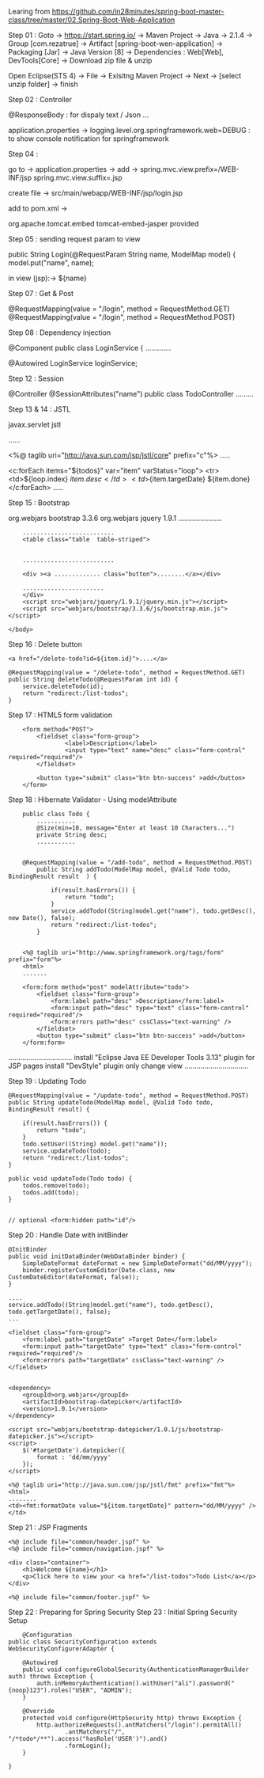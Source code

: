 Learing from https://github.com/in28minutes/spring-boot-master-class/tree/master/02.Spring-Boot-Web-Application

Step 01 : 
Goto -> https://start.spring.io/ -> Maven Project -> Java -> 2.1.4 -> Group [com.rezatrue] -> Artifact [spring-boot-wen-application] -> Packaging [Jar] -> Java Version [8] -> Dependencies : Web[Web], DevTools[Core] -> Download zip file & unzip
 
Open Eclipse(STS 4) -> File -> Exisitng Maven Project -> Next -> [select unzip folder] -> finish


Step 02 : Controller 

@ResponseBody : for dispaly text / Json ...

application.properties -> logging.level.org.springframework.web=DEBUG : to show console notification for springframework

Step 04 : 

go to -> application.properties -> add ->
spring.mvc.view.prefix=/WEB-INF/jsp 
spring.mvc.view.suffix=.jsp

create file -> src/main/webapp/WEB-INF/jsp/login.jsp

add to pom.xml ->

<dependency>
	<groupId>org.apache.tomcat.embed</groupId>
	<artifactId>tomcat-embed-jasper</artifactId>
	<scope>provided</scope>
</dependency>


Step 05 : sending request param to view

public String Login(@RequestParam String name, ModelMap model) {
		model.put("name", name);
	
in view (jsp):-> ${name}	

Step 07 : Get & Post 

@RequestMapping(value = "/login", method = RequestMethod.GET)
@RequestMapping(value = "/login", method = RequestMethod.POST)

Step 08 : Dependency injection

@Component
public class LoginService {
.............

@Autowired
LoginService loginService; 

Step 12 : Session

@Controller
@SessionAttributes("name")
public class TodoController
.........

Step 13 & 14 : JSTL

<dependency>
	<groupId>javax.servlet</groupId>
	<artifactId>jstl</artifactId>
</dependency>

......

<%@ taglib uri="http://java.sun.com/jsp/jstl/core" prefix="c"%>
.....

<c:forEach items="${todos}" var="item" varStatus="loop">
	<tr>
		<td>${loop.index}</td>
		<td>${item.desc}</td>
		<td>${item.targetDate}</td>
		<td>${item.done}</td>
	</tr>
</c:forEach>
.....

Step 15 : Bootstrap

<dependency>
	<groupId>org.webjars</groupId>
	<artifactId>bootstrap</artifactId>
	<version>3.3.6</version>
</dependency>
<dependency>
	<groupId>org.webjars</groupId>
	<artifactId>jquery</artifactId>
	<version>1.9.1</version>
</dependency>


<html>
	<head>
		......................
		<link href="webjars/bootstrap/3.3.6/css/bootstrap.min.css" rel="stylesheet">
	</head>
	<body>
		<div class="container">
		
		..........................
		<table class="table  table-striped">
		
		
		..........................
		
		<div ><a ............. class="button">........</a></div>
		
		.......................
		</div>
		<script src="webjars/jquery/1.9.1/jquery.min.js"></script>
	    <script src="webjars/bootstrap/3.3.6/js/bootstrap.min.js"></script>
		
	</body>	

Step 16 : Delete button

	<a href="/delete-todo?id=${item.id}">....</a>

	@RequestMapping(value = "/delete-todo", method = RequestMethod.GET)
	public String deleteTodo(@RequestParam int id) {
		service.deleteTodo(id);
		return "redirect:/list-todos";
	}
	
	
Step 17 : HTML5 form validation

		<form method="POST">
			<fieldset class="form-group">
					<label>Description</label>
					<input type="text" name="desc" class="form-control"  required="required"/>
			</fieldset>
			
			<button type="submit" class="btn btn-success" >add</button>
		</form>
		
Step 18 : Hibernate Validator - Using modelAttribute 

		public class Todo {
			...........
			@Size(min=10, message="Enter at least 10 Characters...")
			private String desc;
			...........
	

		@RequestMapping(value = "/add-todo", method = RequestMethod.POST)
			public String addTodo(ModelMap model, @Valid Todo todo, BindingResult result  ) {
				
				if(result.hasErrors()) {
					return "todo";
				}
				service.addTodo((String)model.get("name"), todo.getDesc(), new Date(), false);
				return "redirect:/list-todos";
			}
	
	
		<%@ taglib uri="http://www.springframework.org/tags/form" prefix="form"%>
		<html>
		.......

		<form:form method="post" modelAttribute="todo">
			<fieldset class="form-group">
				<form:label path="desc" >Description</form:label>
				<form:input path="desc" type="text" class="form-control" required="required"/>
				<form:errors path="desc" cssClass="text-warning" />
			</fieldset>
			<button type="submit" class="btn btn-success" >add</button>
		</form:form>

................................
install "Eclipse Java EE Developer Tools 3.13" plugin for JSP pages
install "DevStyle" plugin only change view
................................
		
		
Step 19 : Updating Todo


	@RequestMapping(value = "/update-todo", method = RequestMethod.POST)
	public String updateTodo(ModelMap model, @Valid Todo todo, BindingResult result) {
		
		if(result.hasErrors()) {
			return "todo";
		}
		todo.setUser((String) model.get("name"));
		service.updateTodo(todo);
		return "redirect:/list-todos";
	}

	public void updateTodo(Todo todo) {
    	todos.remove(todo);
    	todos.add(todo);
    }
	
	
	// optional <form:hidden path="id"/>
	
Step 20 : Handle Date with initBinder 

	@InitBinder
	public void initDataBinder(WebDataBinder binder) {
		SimpleDateFormat dateFormat = new SimpleDateFormat("dd/MM/yyyy");
		binder.registerCustomEditor(Date.class, new CustomDateEditor(dateFormat, false));
	}
	
	....
	service.addTodo((String)model.get("name"), todo.getDesc(), todo.getTargetDate(), false);
	...
	
	<fieldset class="form-group">
		<form:label path="targetDate" >Target Date</form:label>
		<form:input path="targetDate" type="text" class="form-control" required="required"/>
		<form:errors path="targetDate" cssClass="text-warning" />
	</fieldset>
	
	
	<dependency>
		<groupId>org.webjars</groupId>
		<artifactId>bootstrap-datepicker</artifactId>
		<version>1.0.1</version>
	</dependency>
	
	<script src="webjars/bootstrap-datepicker/1.0.1/js/bootstrap-datepicker.js"></script>
	<script>
		$('#targetDate').datepicker({
			format : 'dd/mm/yyyy'
		});	
	</script>
	
	<%@ taglib uri="http://java.sun.com/jsp/jstl/fmt" prefix="fmt"%> 
	<html>
	........
	<td><fmt:formatDate value="${item.targetDate}" pattern="dd/MM/yyyy" /></td>
	
	
Step 21 : JSP Fragments

	<%@ include file="common/header.jspf" %>
	<%@ include file="common/navigation.jspf" %>

	<div class="container">
		<h1>Welcome ${name}</h1>
		<p>Click here to view your <a href="/list-todos">Todo List</a></p>
	</div>

	<%@ include file="common/footer.jspf" %>
	
Step 22 :  Preparing for Spring Security
Step 23 :  Initial Spring Security Setup

		@Configuration
	public class SecurityConfiguration extends WebSecurityConfigurerAdapter {
	
		@Autowired
		public void configureGlobalSecurity(AuthenticationManagerBuilder auth) throws Exception {
			auth.inMemoryAuthentication().withUser("ali").password("{noop}123").roles("USER", "ADMIN");
		}
		
		@Override
		protected void configure(HttpSecurity http) throws Exception {
			http.authorizeRequests().antMatchers("/login").permitAll()
					.antMatchers("/", "/*todo*/**").access("hasRole('USER')").and()
					.formLogin();
		}

	}